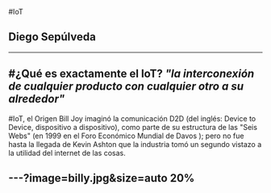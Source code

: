 #IoT
## Diego Sepúlveda
---
#¿Qué es exactamente el IoT?
_"la interconexión de cualquier producto con cualquier otro a su alrededor"_
--
#IoT, el Origen
Bill Joy imaginó la comunicación D2D (del inglés: Device to Device, dispositivo a dispositivo), como parte de su estructura de las "Seis Webs" (en 1999 en el Foro Económico Mundial de Davos ); pero no fue hasta la llegada de Kevin Ashton que la industria tomó un segundo vistazo a la utilidad del internet de las cosas.

---?image=billy.jpg&size=auto 20%
--
